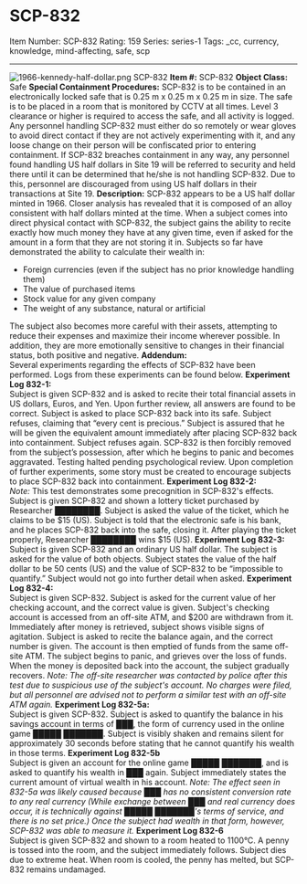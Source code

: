 # SCP-832
Item Number: SCP-832
Rating: 159
Series: series-1
Tags: _cc, currency, knowledge, mind-affecting, safe, scp

---

![1966-kennedy-half-dollar.png](https://scp-wiki.wdfiles.com/local--files/scp-832/1966-kennedy-half-dollar.png)
SCP-832
**Item #:** SCP-832
**Object Class:** Safe
**Special Containment Procedures:** SCP-832 is to be contained in an electronically locked safe that is 0.25 m x 0.25 m x 0.25 m in size. The safe is to be placed in a room that is monitored by CCTV at all times. Level 3 clearance or higher is required to access the safe, and all activity is logged. Any personnel handling SCP-832 must either do so remotely or wear gloves to avoid direct contact if they are not actively experimenting with it, and any loose change on their person will be confiscated prior to entering containment. If SCP-832 breaches containment in any way, any personnel found handling US half dollars in Site 19 will be referred to security and held there until it can be determined that he/she is not handling SCP-832. Due to this, personnel are discouraged from using US half dollars in their transactions at Site 19.
**Description:** SCP-832 appears to be a US half dollar minted in 1966. Closer analysis has revealed that it is composed of an alloy consistent with half dollars minted at the time. When a subject comes into direct physical contact with SCP-832, the subject gains the ability to recite exactly how much money they have at any given time, even if asked for the amount in a form that they are not storing it in. Subjects so far have demonstrated the ability to calculate their wealth in:
  * Foreign currencies (even if the subject has no prior knowledge handling them)
  * The value of purchased items
  * Stock value for any given company
  * The weight of any substance, natural or artificial

The subject also becomes more careful with their assets, attempting to reduce their expenses and maximize their income wherever possible. In addition, they are more emotionally sensitive to changes in their financial status, both positive and negative.
**Addendum:**  
Several experiments regarding the effects of SCP-832 have been performed. Logs from these experiments can be found below.
**Experiment Log 832-1:**  
Subject is given SCP-832 and is asked to recite their total financial assets in US dollars, Euros, and Yen. Upon further review, all answers are found to be correct. Subject is asked to place SCP-832 back into its safe. Subject refuses, claiming that “every cent is precious.” Subject is assured that he will be given the equivalent amount immediately after placing SCP-832 back into containment. Subject refuses again. SCP-832 is then forcibly removed from the subject’s possession, after which he begins to panic and becomes aggravated. Testing halted pending psychological review. Upon completion of further experiments, some story must be created to encourage subjects to place SCP-832 back into containment.
**Experiment Log 832-2:**  
_Note:_ This test demonstrates some precognition in SCP-832's effects.
Subject is given SCP-832 and shown a lottery ticket purchased by Researcher ████████. Subject is asked the value of the ticket, which he claims to be $15 (US). Subject is told that the electronic safe is his bank, and he places SCP-832 back into the safe, closing it. After playing the ticket properly, Researcher ████████ wins $15 (US).
**Experiment Log 832-3:**  
Subject is given SCP-832 and an ordinary US half dollar. The subject is asked for the value of both objects. Subject states the value of the half dollar to be 50 cents (US) and the value of SCP-832 to be “impossible to quantify.” Subject would not go into further detail when asked.
**Experiment Log 832-4:**  
Subject is given SCP-832. Subject is asked for the current value of her checking account, and the correct value is given. Subject's checking account is accessed from an off-site ATM, and $200 are withdrawn from it. Immediately after money is retrieved, subject shows visible signs of agitation. Subject is asked to recite the balance again, and the correct number is given. The account is then emptied of funds from the same off-site ATM. The subject begins to panic, and grieves over the loss of funds. When the money is deposited back into the account, the subject gradually recovers.
_Note: The off-site researcher was contacted by police after this test due to suspicious use of the subject's account. No charges were filed, but all personnel are advised not to perform a similar test with an off-site ATM again._
**Experiment Log 832-5a:**  
Subject is given SCP-832. Subject is asked to quantify the balance in his savings account in terms of ███, the form of currency used in the online game █████ ███████. Subject is visibly shaken and remains silent for approximately 30 seconds before stating that he cannot quantify his wealth in those terms.
**Experiment Log 832-5b**  
Subject is given an account for the online game █████ ███████, and is asked to quantify his wealth in ███ again. Subject immediately states the current amount of virtual wealth in his account.
_Note: The effect seen in 832-5a was likely caused because ███ has no consistent conversion rate to any real currency (While exchange between ███ and real currency does occur, it is technically against █████ ███████'s terms of service, and there is no set price.) Once the subject had wealth in that form, however, SCP-832 was able to measure it._
**Experiment Log 832-6**  
Subject is given SCP-832 and shown to a room heated to 1100°C. A penny is tossed into the room, and the subject immediately follows. Subject dies due to extreme heat. When room is cooled, the penny has melted, but SCP-832 remains undamaged.